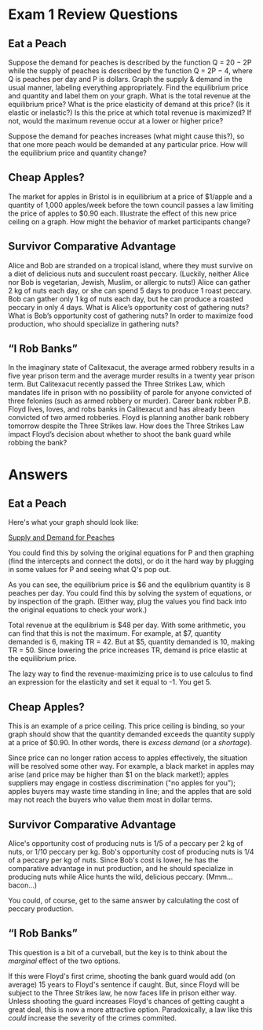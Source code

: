 # Exam 1 Review Questions

## Eat a Peach

Suppose the demand for peaches is described by the function Q = 20 − 2P while the supply of peaches is described by the function Q = 2P − 4, where Q is peaches per day and P is dollars. Graph the supply & demand in the usual manner, labeling everything appropriately. Find the equilibrium price and quantity and label them on your graph. What is the total revenue at the equilibrium price? What is the price elasticity of demand at this price? (Is it elastic or inelastic?) Is this the price at which total revenue is maximized? If not, would the maximum revenue occur at a lower or higher price?

Suppose the demand for peaches increases (what might cause this?), so that one more peach would be demanded at any particular price. How will the equilibrium price and quantity change?

## Cheap Apples?

The market for apples in Bristol is in equilibrium at a price of $1/apple and a quantity of 1,000 apples/week before the town council passes a law limiting the price of apples to $0.90 each. Illustrate the effect of this new price ceiling on a graph. How might the behavior of market participants change?

## Survivor Comparative Advantage

Alice and Bob are stranded on a tropical island, where they must survive on a diet of delicious nuts and succulent roast peccary. (Luckily, neither Alice nor Bob is vegetarian, Jewish, Muslim, or allergic to nuts!) Alice can gather 2 kg of nuts each day, or she can spend 5 days to produce 1 roast peccary. Bob can gather only 1 kg of nuts each day, but he can produce a roasted peccary in only 4 days. What is Alice’s opportunity cost of gathering nuts? What is Bob’s opportunity cost of gathering nuts? In order to maximize food production, who should specialize in gathering nuts?

## “I Rob Banks”

In the imaginary state of Calitexacut, the average armed robbery results in a five year prison term and the average murder results in a twenty year prison term. But Calitexacut recently passed the Three Strikes Law, which mandates life in prison with no possibility of parole for anyone convicted of three felonies (such as armed robbery or murder). Career bank robber P.B. Floyd lives, loves, and robs banks in Calitexacut and has already been convicted of two armed robberies. Floyd is planning another bank robbery tomorrow despite the Three Strikes law. How does the Three Strikes Law impact Floyd’s decision about whether to shoot the bank guard while robbing the bank?


# Answers

## Eat a Peach

Here's what your graph should look like:

[Supply and Demand for Peaches](https://github.com/szarka/RWUEcon102/blob/master/Fall2014/PeachSD.png)

You could find this by solving the original equations for P and then graphing (find the intercepts and connect the dots), or do it the hard way by plugging in some values for P and seeing what Q's pop out.

As you can see, the equilibrium price is $6 and the equlibrium quantity is 8 peaches per day. You could find this by solving the system of equations, or by inspection of the graph. (Either way, plug the values you find back into the original equations to check your work.)

Total revenue at the equlibrium is $48 per day. With some arithmetic, you can find that this is not the maximum. For example, at $7, quantity demanded is 6, making TR = 42. But at $5, quantity demanded is 10, making TR = 50. Since lowering the price increases TR, demand is price elastic at the equilibrium price.

The lazy way to find the revenue-maximizing price is to use calculus to find an expression for the elasticity and set it equal to -1. You get 5.

## Cheap Apples?

This is an example of a price ceiling. This price ceiling is binding, so your graph should show that the quantity demanded exceeds the quantity supply at a price of $0.90. In other words, there is *excess demand* (or a *shortage*).

Since price can no longer ration access to apples effectively, the situation will be resolved some other way. For example, a black market in apples may arise (and price may be higher than $1 on the black market!); apples suppliers may engage in costless discrimination ("no apples for you"); apples buyers may waste time standing in line; and the apples that are sold may not reach the buyers who value them most in dollar terms.

## Survivor Comparative Advantage

Alice's opportunity cost of producing nuts is 1/5 of a peccary per 2 kg of nuts, or 1/10 peccary per kg. Bob's opportunity cost of producing nuts is 1/4 of a peccary per kg of nuts. Since Bob's cost is lower, he has the comparative advantage in nut production, and he should specialize in producing nuts while Alice hunts the wild, delicious peccary. (Mmm... bacon...)

You could, of course, get to the same answer by calculating the cost of peccary production.

## “I Rob Banks”

This question is a bit of a curveball, but the key is to think about the *marginal* effect of the two options.

If this were Floyd's first crime, shooting the bank guard would add (on average) 15 years to Floyd's sentence if caught. But, since Floyd will be subject to the Three Strikes law, he now faces life in prison either way. Unless shooting the guard increases Floyd's chances of getting caught a great deal, this is now a more attractive option. Paradoxically, a law like this *could* increase the severity of the crimes commited.

